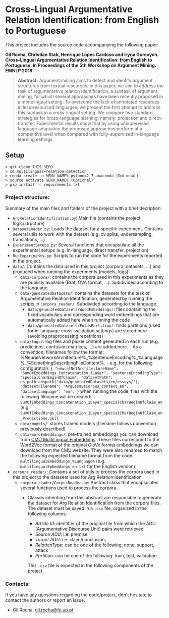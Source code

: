 # Cross-Lingual Argumentative Relation Identification: from English to Portuguese

This project includes the source code accompanying the following paper: 

**Gil Rocha, Christian Stab, Henrique Lopes Cardoso and Iryna Gurevych. Cross-Lingual Argumentative Relation Identification: from English to Portuguese. In Proceedings of the 5th Workshop on Argument Mining. EMNLP 2018.**

> **Abstract:** Argument mining aims to detect and identify argument structures from textual resources. 
  In this paper, we aim to address the task of argumentative relation identification, a subtask of argument mining, for which several approaches have been recently proposed in a monolingual setting. 
  To overcome the lack of annotated resources in less-resourced languages, we present the first attempt to address this subtask in a cross-lingual setting.
  We compare two standard strategies for cross-language learning, namely: projection and direct-transfer. 
  Experimental results show that by using unsupervised language adaptation the proposed approaches perform at a competitive level when compared with fully-supervised in-language learning settings. 

## Setup

```
> git clone THIS REPO
> cd multilingual-relation-detection
> conda create -n %ENV_NAME% python=2.7 anaconda (Optional)
> source activate %ENV_NAME% (Optional)
> pip install -r requirements.txt
```

### Project structure:

Summary of the main files and folders of the project with a brief decription:

- `ArgRelationIdentification.py`: Main file (contains the project logic/structure)
- `DatasetLoader.py`: Loads the dataset for a specific experiment. Contains several utils to work with the dataset (e.g. cv splits, undersampling, translations, ...)
- `ExperimentSetups.py`: Several functions that encapsulate all the experimental setups (e.g. in-language, direct transfer, projection)
- `RunExperiments.py`: Scripts to run the code for the experiments reported in the project.
- `data/`: Contains the data used in this project (corpora, datasets, ...) and produced when running the experiments (models, logs)
	- `data/corpora/`: contains the corpora used in this experiments as they are publicly available (Brat, OVA format, ...). Subdivided according to the language.
	- `data/generatedDatasets/`: contains the datasets for the task of Argumentative Relation Identification, generated by running the scripts in `corpora_reader/`. Subdivided according to the language.
		- `data/generatedDatasets/WordEmbeddings/`: files containing the fixed vocabulary and corresponding word embeddings that are automatically added here when running the code
		- `data/generatedDatasets/FoldsPartition/`: folds partitions (used for in-language cross-validation settings) are stored here (avoiding preprocessing repetitions)
	- `data/logs/`: log files and pickle content generated in each run (e.g. predictions, confusion matrices, ...) are added here. 
			- As a convention, filenames follow the format: %NeuralNetworkArchitecture%\_%SentenceEncoding%\_%Language%_%SomethingDescribingFileContent%.
				- e.g. for the following configuration:
				```
				{
					"neuralNetArchitectureName": "SumOfEmbeddings_Concatenation_1Layer",
					"sentenceEncodingType": "specialCharBeginOfClaim",
					"datasetPath": os.path.abspath("data/generatedDatasets/en/essays/"),
					"datasetFilename": "ArgEssaysCorpus_context_en",
					"datasetLanguage": "en",
				}
				```
				when running the code, files with the following filename will be created: `SumOfEmbeddings_Concatenation_1Layer_specialCharBeginOfClaim_en` (e.g. `SumOfEmbeddings_Concatenation_1Layer_specialCharBeginOfClaim_en_Predictions.pkl`)
	- `data/models/`: stores trained models (filename follows convention previously described)
	- `data/wordEmbeddings/`: pre-trained embeddings you can download from [CMU MultiLingual Embeddings](http://www.cs.cmu.edu/~afm/projects/multilingual_embeddings.html). These files correspond to the Word2Vec format of the original GloVe format embeddings we can download from the CMU website. They were also renamed to match the following expected filename format from the code: `multilingualEmbeddings_%Language%` (e.g. `multilingualEmbeddings_en.txt` for the English version)
- `corpora_reader/`: Contains a set of utils to process the corpora used in this project to the datasets used for Arg Relation Identification
	- `corpora_reader/CorpusReader.py`: Abstract class that encapsulates several functions used to process the corpora.
		- Classes inheriting from this abstract are responsible to generate the dataset for Arg Relation Identification from the corpora files. The dataset must be saved in a `.csv` file, organized in the following columns: 
			- *Article Id*: identifier of the original file from which the ADU (Argumentative Discourse Unit) pairs were retrieved
			- *Source ADU*: i.e. premise
			- *Target ADU*: i.e. claim/conclusion, 
			- *RelationType*: can be one of the following: none, support, attack
			- *Partition*: can be one of the following: train, test, validation
			
			This `.csv` file is expected in the following components of the project.
	

### Contacts:
If you have any questions regarding the code/project, don't hesitate to contact the authors or report an issue.
- Gil Rocha, gil.rocha@fe.up.pt


